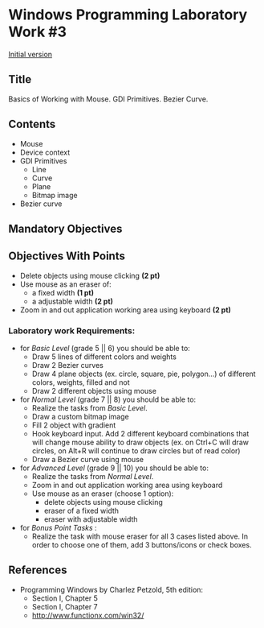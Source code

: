 # Windows Programming Laboratory Work #3
[Initial version](https://github.com/TUM-FAF/WP/blob/master/lab%233/README.md)

## Title
Basics of Working with Mouse. GDI Primitives. Bezier Curve.

## Contents
* Mouse
* Device context
* GDI Primitives
  * Line
  * Curve
  * Plane
  * Bitmap image
* Bezier curve

## Mandatory Objectives


## Objectives With Points



* Delete objects using mouse clicking **(2 pt)**
* Use mouse as an eraser of:
  * a fixed width **(1 pt)**
  * a adjustable width **(2 pt)**
* Zoom in and out application working area using keyboard **(2 pt)**

### Laboratory work Requirements:
  - for _Basic Level_ (grade 5 || 6) you should be able to:
    * Draw 5 lines of different colors and weights
    * Draw 2 Bezier curves
    * Draw 4 plane objects (ex. circle, square, pie, polygon...) of different colors, weights, filled and not
    * Draw 2 different objects using mouse
  - for _Normal Level_ (grade 7 || 8) you should be able to:
    * Realize the tasks from _Basic Level_.
    * Draw a custom bitmap image 
    * Fill 2 object with gradient 
    * Hook keyboard input. Add 2 different keyboard combinations that will change mouse ability to draw objects (ex. on Ctrl+C will draw circles, on Alt+R will continue to draw circles but of read color)
    * Draw a Bezier curve using mouse
  - for _Advanced Level_ (grade 9 || 10) you should be able to:
    * Realize the tasks from _Normal Level_.
    * Zoom in and out application working area using keyboard 
    * Use mouse as an eraser (choose 1 option):
      * delete objects using mouse clicking
      * eraser of a fixed width
      * eraser with adjustable width
  - for _Bonus Point Tasks_ :
    * Realize the task with mouse eraser for all 3 cases listed above. In order to choose one of them, add 3 buttons/icons or check boxes.

## References
* Programming Windows by Charlez Petzold, 5th edition:
  * Section I, Chapter 5
  * Section I, Chapter 7
  * http://www.functionx.com/win32/
